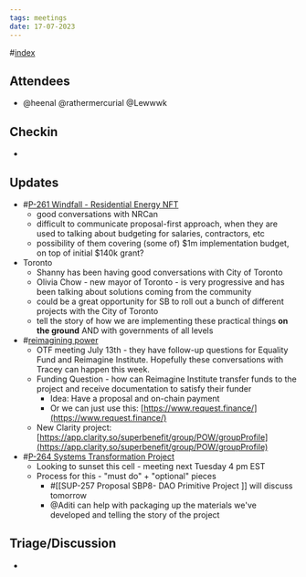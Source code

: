 ```yaml
---
tags: meetings
date: 17-07-2023
---
```

#[index](notes/general-circle/old-gc-meetings/index.md) 
## Attendees
- @heenal @rathermercurial @Lewwwk 

## Checkin
- 

## Updates
- #[P-261 Windfall - Residential Energy NFT](P-261%20Windfall%20-%20Residential%20Energy%20NFT) 
	- good conversations with NRCan
	- difficult to communicate proposal-first approach, when they are used to talking about budgeting for salaries, contractors, etc
	- possibility of them covering (some of) $1m implementation budget, on top of initial $140k grant?
- Toronto
	- Shanny has been having good conversations with City of Toronto
	- Olivia Chow - new mayor of Toronto - is very progressive and has been talking about solutions coming from the community
	- could be a great opportunity for SB to roll out a bunch of different projects with the City of Toronto
	- tell the story of how we are implementing these practical things **on the ground** AND with governments of all levels
- #[reimagining power](/notes/archive/clarity/Tags/reimagining%20power.md) 
	- OTF meeting July 13th - they have follow-up questions for Equality Fund and Reimagine Institute. Hopefully these conversations with Tracey can happen this week.
	- Funding Question - how can Reimagine Institute transfer funds to the project and receive documentation to satisfy their funder
		- Idea: Have a proposal and on-chain payment
		- Or we can just use this: [https://www.request.finance/](https://www.request.finance/) 
	- New Clarity project: [https://app.clarity.so/superbenefit/group/POW/groupProfile](https://app.clarity.so/superbenefit/group/POW/groupProfile) 
- #[P-264 Systems Transformation Project](P-264%20Systems%20Transformation%20Project) 
	- Looking to sunset this cell - meeting next Tuesday 4 pm EST
	- Process for this - "must do" + "optional" pieces
		- #[[SUP-257 Proposal SBP8- DAO Primitive Project
]] will discuss tomorrow
		- @Aditi can help with packaging up the materials we've developed and telling the story of the project

## Triage/Discussion 
- 
